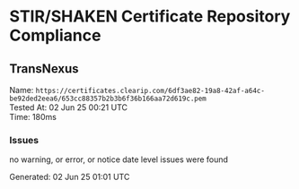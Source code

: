 # STIR/SHAKEN Certificate Repository Compliance

## TransNexus

Name: `https://certificates.clearip.com/6df3ae82-19a8-42af-a64c-be92ded2eea6/653cc88357b2b3b6f36b166aa72d619c.pem`\
Tested At: 02 Jun 25 00:21 UTC\
Time: 180ms

### Issues

no warning, or error, or notice date level issues were found

Generated: 02 Jun 25 01:01 UTC